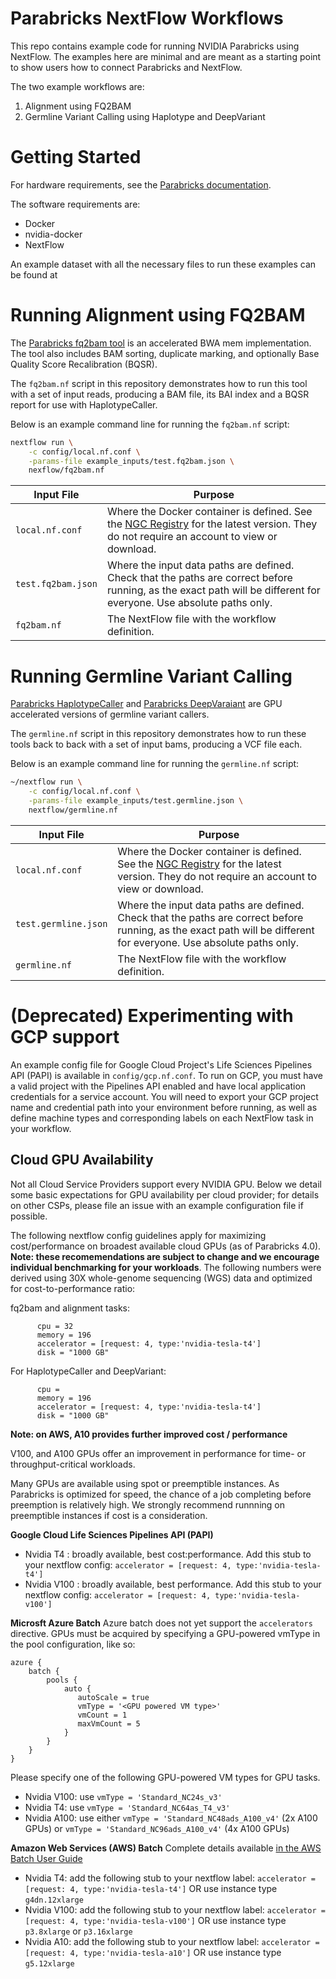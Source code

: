 # Parabricks NextFlow Workflows 

This repo contains example code for running NVIDIA Parabricks using NextFlow. The examples here are minimal and are meant as a starting point to show users how to connect Parabricks and NextFlow. 

The two example workflows are: 

1. Alignment using FQ2BAM
2. Germline Variant Calling using Haplotype and DeepVariant

# Getting Started

For hardware requirements, see the [Parabricks documentation](https://docs.nvidia.com/clara/parabricks/latest/gettingstarted.html#hardware-requirementss). 

The software requirements are: 

- Docker
- nvidia-docker
- NextFlow

An example dataset with all the necessary files to run these examples can be found at 

# Running Alignment using FQ2BAM 

The [Parabricks fq2bam tool](https://docs.nvidia.com/clara/parabricks/latest/documentation/tooldocs/man_fq2bam.html#man-fq2bam) is an accelerated BWA mem implementation. The tool also includes BAM sorting, duplicate marking, and optionally Base Quality Score Recalibration (BQSR). 

The `fq2bam.nf` script in this repository demonstrates how to run this tool with a set of input reads, producing a BAM file, its BAI index and a BQSR report for use with HaplotypeCaller.

Below is an example command line for running the `fq2bam.nf` script:

```bash
nextflow run \
    -c config/local.nf.conf \
    -params-file example_inputs/test.fq2bam.json \
    nexflow/fq2bam.nf
```

| Input File | Purpose |
| -------- | ------- |
| `local.nf.conf` | Where the Docker container is defined. See the [NGC Registry](https://catalog.ngc.nvidia.com/orgs/nvidia/teams/clara/containers/clara-parabricks) for the latest version. They do not require an account to view or download. |
| `test.fq2bam.json` | Where the input data paths are defined. Check that the paths are correct before running, as the exact path will be different for everyone. Use absolute paths only. |
| `fq2bam.nf` | The NextFlow file with the workflow definition. |

# Running Germline Variant Calling

[Parabricks HaplotypeCaller](https://docs.nvidia.com/clara/parabricks/latest/documentation/tooldocs/man_haplotypecaller.html#man-haplotypecaller) and [Parabricks DeepVaraiant](https://docs.nvidia.com/clara/parabricks/latest/documentation/tooldocs/man_deepvariant.html#man-deepvariant) are GPU accelerated versions of germline variant callers. 

The `germline.nf` script in this repository demonstrates how to run these tools back to back with a set of input bams, producing a VCF file each. 

Below is an example command line for running the `germline.nf` script:

```bash
~/nextflow run \
    -c config/local.nf.conf \
    -params-file example_inputs/test.germline.json \
    nextflow/germline.nf
```

| Input File | Purpose |
| -------- | ------- |
| `local.nf.conf` | Where the Docker container is defined. See the [NGC Registry](https://catalog.ngc.nvidia.com/orgs/nvidia/teams/clara/containers/clara-parabricks) for the latest version. They do not require an account to view or download. |
| `test.germline.json` | Where the input data paths are defined. Check that the paths are correct before running, as the exact path will be different for everyone. Use absolute paths only. |
| `germline.nf` | The NextFlow file with the workflow definition. |

# (Deprecated) Experimenting with GCP support
An example config file for Google Cloud Project's Life Sciences Pipelines API (PAPI) is available in `config/gcp.nf.conf`. To run on GCP, you must have a valid project with the Pipelines API enabled and have local application credentials for a service account. You will need to export your GCP project name and credential path into your environment before running, as well as define machine types and corresponding labels on each NextFlow task in your workflow.


## Cloud GPU Availability

Not all Cloud Service Providers support every NVIDIA GPU. Below we detail some basic expectations for GPU availability per cloud provider;
for details on other CSPs, please file an issue with an example configuration file if possible.

The following nextflow config guidelines apply for maximizing cost/performance on broadest available cloud GPUs (as of Parabricks 4.0).
**Note: these recomemendations are subject to change and we encourage individual benchmarking for your workloads**. The following numbers
were derived using 30X whole-genome sequencing (WGS) data and optimized for cost-to-performance ratio:

fq2bam and alignment tasks:
```
      cpu = 32
      memory = 196
      accelerator = [request: 4, type:'nvidia-tesla-t4']
      disk = "1000 GB"
```

For HaplotypeCaller and DeepVariant:
```
      cpu = 
      memory = 196
      accelerator = [request: 4, type:'nvidia-tesla-t4']
      disk = "1000 GB"
```

**Note: on AWS, A10 provides further improved cost / performance**

V100, and A100 GPUs offer an improvement in performance for time- or throughput-critical workloads.

Many GPUs are available using spot or preemptible instances. As Parabricks is optimized for speed, the
chance of a job completing before preemption is relatively high. We strongly recommend runnning on preemptible
instances if cost is a consideration.



**Google Cloud Life Sciences Pipelines API (PAPI)**
- Nvidia T4 : broadly available, best cost:performance. Add this stub to your nextflow config:
        `accelerator = [request: 4, type:'nvidia-tesla-t4']`
- Nvidia V100 : broadly available, best performance. Add this stub to your nextflow config:
        `accelerator = [request: 4, type:'nvidia-tesla-v100']`


**Microsft Azure Batch**
Azure batch does not yet support the `accelerators` directive. GPUs must be acquired by specifying a 
GPU-powered vmType in the pool configuration, like so:


```
azure {
    batch {
        pools {
            auto {
               autoScale = true
               vmType = '<GPU powered VM type>'
               vmCount = 1
               maxVmCount = 5
            }
        }
    }
}
```


Please specify one of the following GPU-powered VM types for GPU
tasks. 
- Nvidia V100: use `vmType = 'Standard_NC24s_v3'`
- Nvidia T4: use `vmType = 'Standard_NC64as_T4_v3'`
- Nvidia A100: use either `vmType = 'Standard_NC48ads_A100_v4'` (2x A100 GPUs) or `vmType = 'Standard_NC96ads_A100_v4'` (4x A100 GPUs)

**Amazon Web Services (AWS) Batch**
Complete details available [in the AWS Batch User Guide](https://docs.aws.amazon.com/batch/latest/userguide/gpu-jobs.html)
- Nvidia T4: add the following stub to your nextflow label: `accelerator = [request: 4, type:'nvidia-tesla-t4']` OR use instance type `g4dn.12xlarge`
- Nvidia V100: add the following stub to your nextflow label: `accelerator = [request: 4, type:'nvidia-tesla-v100']` OR use instance type `p3.8xlarge` or `p3.16xlarge`
- Nvidia A10: add the following stub to your nextflow label: `accelerator = [request: 4, type:'nvidia-tesla-a10']` OR use instance type `g5.12xlarge`


